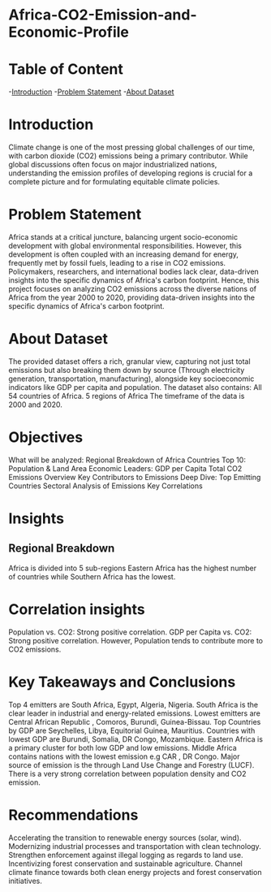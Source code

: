 # Africa-CO2-Emission-and-Economic-Profile
# Table of Content
-[Introduction](#Introduction)
-[Problem Statement](#Problem-Statement)
-[About Dataset](#About-Dataset)

# Introduction
Climate change is one of the most pressing global challenges of our time, with carbon dioxide (CO2) emissions being a primary contributor.
While global discussions often focus on major industrialized nations, understanding the emission profiles of developing regions is crucial for a complete picture and for formulating equitable climate policies.
# Problem Statement
Africa stands at a critical juncture, balancing urgent socio-economic development with global environmental responsibilities.
However, this development is often coupled with an increasing demand for energy, frequently met by fossil fuels, leading to a rise in CO2 emissions.
Policymakers, researchers, and international bodies lack clear, data-driven insights into the specific dynamics of Africa's carbon footprint.
Hence, this project focuses on analyzing CO2 emissions across the diverse nations of Africa from the year 2000 to 2020, providing data-driven insights into the specific dynamics of Africa's carbon footprint. 
# About Dataset
The provided dataset offers a rich, granular view, capturing not just total emissions but also breaking them down by source (Through electricity generation, transportation, manufacturing), alongside key socioeconomic indicators like GDP per capita and population.
The dataset also contains:
All 54 countries of Africa.
5 regions of Africa
The timeframe of the data is 2000 and 2020.
# Objectives
 What will be analyzed:
Regional Breakdown of Africa Countries
Top 10: Population & Land Area
Economic Leaders: GDP per Capita
Total CO2 Emissions Overview
Key Contributors to Emissions
Deep Dive: Top Emitting Countries
Sectoral Analysis of Emissions
Key Correlations
# Insights
## Regional Breakdown
Africa is divided into 5 sub-regions
Eastern Africa has the highest number of countries while Southern Africa has the lowest.
# Correlation insights
Population vs. CO2: Strong positive correlation.
GDP per Capita vs. CO2: Strong positive correlation.
However, Population tends to contribute more to CO2 emissions.
# Key Takeaways and Conclusions
Top 4 emitters are South Africa, Egypt, Algeria, Nigeria.
South Africa is the clear leader in industrial and energy-related emissions.
Lowest emitters are Central African Republic , Comoros, Burundi, Guinea-Bissau.
Top Countries by GDP are Seychelles, Libya, Equitorial Guinea, Mauritius.
Countries with lowest GDP are Burundi, Somalia, DR Congo, Mozambique.
Eastern Africa is a primary cluster for both low GDP and low emissions.
Middle Africa contains nations with the lowest emission e.g CAR , DR Congo.
Major source of emission is the through Land Use Change and Forestry (LUCF).
There is a very strong correlation between population density and CO2 emission.
# Recommendations
Accelerating the transition to renewable energy sources (solar, wind).
Modernizing industrial processes and transportation with clean technology.
Strengthen enforcement against illegal logging as regards to land use.
Incentivizing forest conservation and sustainable agriculture.
Channel climate finance towards both clean energy projects and forest conservation initiatives.





